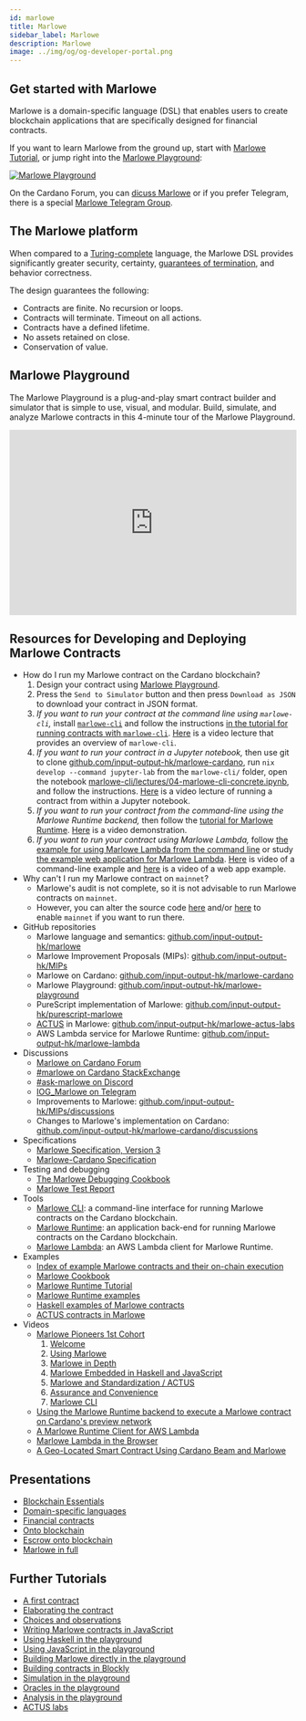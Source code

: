 ```yaml
---
id: marlowe
title: Marlowe
sidebar_label: Marlowe
description: Marlowe
image: ../img/og/og-developer-portal.png
--- 
```


## Get started with Marlowe 
Marlowe is a domain-specific language (DSL) that enables users to create blockchain applications that are specifically designed for financial contracts.

If you want to learn Marlowe from the ground up, start with [Marlowe Tutorial](https://play.marlowe-finance.io/doc/marlowe/tutorials/index.html), or jump right into the [Marlowe Playground](https://play.marlowe-finance.io): 

[![Marlowe Playground](../../static/img/get-started/smart-contracts/marlowe-playground.jpg)](https://alpha.marlowe.iohkdev.io/)

On the Cardano Forum, you can [dicuss Marlowe](https://forum.cardano.org/c/developers/cardano-marlowe/149) or if you prefer Telegram, there is a special [Marlowe Telegram Group](https://t.me/IOHK_Marlowe).

## The Marlowe platform
When compared to a [Turing-complete](https://en.wikipedia.org/wiki/Turing_completeness) language, the Marlowe DSL provides significantly greater security, certainty, [guarantees of termination](https://en.wikipedia.org/wiki/Halting_problem), and behavior correctness.

The design guarantees the following:
- Contracts are finite. No recursion or loops.
- Contracts will terminate. Timeout on all actions.
- Contracts have a defined lifetime. 
- No assets retained on close. 
- Conservation of value.

## Marlowe Playground 
The Marlowe Playground is a plug-and-play smart contract builder and simulator that is simple to use, visual, and modular. Build, simulate, and analyze Marlowe contracts in this 4-minute tour of the Marlowe Playground.
<iframe width="100%" height="325" src="https://www.youtube.com/embed/axP-jYQ_6lo" frameborder="0" allow="accelerometer; autoplay; clipboard-write; encrypted-media; gyroscope; picture-in-picture fullscreen"></iframe>

## Resources for Developing and Deploying Marlowe Contracts
- How do I run my Marlowe contract on the Cardano blockchain?
	1. Design your contract using [Marlowe Playground](https://play.marlowe-finance.io/#/).
	2. Press the `Send to Simulator` button and then press `Download as JSON` to download your contract in JSON format.
	3. *If you want to run your contract at the command line using `marlowe-cli`,* install [`marlowe-cli`](https://github.com/input-output-hk/marlowe-cardano/blob/main/marlowe-cli/ReadMe.md#installation) and follow the instructions [in the tutorial for running contracts with `marlowe-cli`](https://github.com/input-output-hk/marlowe-cardano/blob/main/marlowe-cli/lectures/04-marlowe-cli-concrete.md). [Here](https://www.youtube.com/playlist?list=PLNEK_Ejlx3x0GbvCw-61e9VfRafBT1JSw) is a video lecture that provides an overview of `marlowe-cli`.
	4. *If you want to run your contract in a Jupyter notebook,* then use git to clone [github.com/input-output-hk/marlowe-cardano](https://github.com/input-output-hk/marlowe-cardano), run `nix develop --command jupyter-lab` from the `marlowe-cli/` folder, open the notebook [marlowe-cli/lectures/04-marlowe-cli-concrete.ipynb](https://github.com/input-output-hk/marlowe-cardano/blob/main/marlowe-cli/lectures/04-marlowe-cli-concrete.ipynb), and follow the instructions. [Here](https://www.youtube.com/watch?v=DmF7dIKmJMo&list=PLNEK_Ejlx3x0GbvCw-61e9VfRafBT1JSw&index=4) is a video lecture of running a contract from within a Jupyter notebook.
	5. *If you want to run your contract from the command-line using the Marlowe Runtime backend,* then follow the [tutorial for Marlowe Runtime](https://github.com/input-output-hk/marlowe-cardano/blob/main/marlowe-runtime/doc/tutorial.ipynb). [Here](https://youtu.be/WlsX9GhpKu8) is a video demonstration.
	6. *If you want to run your contract using Marlowe Lambda,* follow [the example for using Marlowe Lambda from the command line](https://github.com/input-output-hk/marlowe-lambda/blob/main/examples/zcb.ipynb) or study [the example web application for Marlowe Lambda](https://github.com/input-output-hk/marlowe-lambda/tree/main/web). [Here](https://youtu.be/huXbRyrmW60) is video of a command-line example and [here](https://youtu.be/o5m_y5l_i_g) is a video of a web app example.
- Why can't I run my Marlowe contract on `mainnet`?
	- Marlowe's audit is not complete, so it is not advisable to run Marlowe contracts on `mainnet`.
	- However, you can alter the source code [here](https://github.com/input-output-hk/marlowe-cardano/search?q=guardMainnet) and/or [here](https://github.com/input-output-hk/marlowe-cardano/blob/3ffdbbd0b63b36e7a1277d53f07d3c4f0138dcf0/marlowe-runtime/src/Language/Marlowe/Runtime/Transaction/Server.hs#L177-L178) to enable `mainnet` if you want to run there.
- GitHub repositories
	- Marlowe language and semantics: [github.com/input-output-hk/marlowe](https://github.com/input-output-hk/marlowe)
	- Marlowe Improvement Proposals (MIPs): [github.com/input-output-hk/MIPs](https://github.com/input-output-hk/MIPs)
	- Marlowe on Cardano: [github.com/input-output-hk/marlowe-cardano](https://github.com/input-output-hk/marlowe-cardano)
	- Marlowe Playground: [github.com/input-output-hk/marlowe-playground](https://github.com/input-output-hk/marlowe-playground)
	- PureScript implementation of Marlowe: [github.com/input-output-hk/purescript-marlowe](https://github.com/input-output-hk/purescript-marlowe)
	- [ACTUS](https://www.actusfrf.org/) in Marlowe: [github.com/input-output-hk/marlowe-actus-labs](https://github.com/input-output-hk/marlowe-actus-labs)
	- AWS Lambda service for Marlowe Runtime: [github.com/input-output-hk/marlowe-lambda](https://github.com/input-output-hk/marlowe-lambda)
- Discussions
	- [Marlowe on Cardano Forum](https://forum.cardano.org/c/developers/cardano-marlowe/149)
	- [\#marlowe on Cardano StackExchange](https://cardano.stackexchange.com/questions/tagged/marlowe)
	- [\#ask-marlowe on Discord](https://discord.com/channels/826816523368005654/936295815926927390)
	- [IOG_Marlowe on Telegram](https://t.me/IOHK_Marlowe)
	- Improvements to Marlowe: [github.com/input-output-hk/MIPs/discussions](https://github.com/input-output-hk/MIPs/discussions)
	- Changes to Marlowe's implementation on Cardano: [github.com/input-output-hk/marlowe-cardano/discussions](https://github.com/input-output-hk/marlowe-cardano/discussions)
- Specifications
	- [Marlowe Specification, Version 3](https://github.com/input-output-hk/marlowe-cardano/blob/main/marlowe/specification/marlowe-isabelle-specification-4f9fa249fa51ec09a4f286099d5399eb4301ed49.pdf)
	- [Marlowe-Cardano Specification](https://github.com/input-output-hk/marlowe-cardano/blob/main/marlowe/specification/marlowe-cardano-specification.md)
- Testing and debugging
	- [The Marlowe Debugging Cookbook](https://github.com/input-output-hk/marlowe-cardano/blob/main/marlowe/debugging-cookbook.md)
	- [Marlowe Test Report](https://github.com/input-output-hk/marlowe-cardano/blob/main/marlowe/test/test-report.md)
- Tools
	- [Marlowe CLI](https://github.com/input-output-hk/marlowe-cardano/blob/main/marlowe-cli/ReadMe.md): a command-line interface for running Marlowe contracts on the Cardano blockchain.
	- [Marlowe Runtime](https://github.com/input-output-hk/marlowe-cardano/blob/main/marlowe-runtime/doc/ReadMe.md): an application back-end for running Marlowe contracts on the Cardano blockchain.
	- [Marlowe Lambda](https://github.com/input-output-hk/marlowe-lambda): an AWS Lambda client for Marlowe Runtime.
- Examples
	- [Index of example Marlowe contracts and their on-chain execution](https://github.com/input-output-hk/marlowe-cardano/blob/main/marlowe/example-contracts.md)
	- [Marlowe Cookbook](https://github.com/input-output-hk/marlowe-cardano/tree/main/marlowe-cli/cookbook/ReadMe.md)
	- [Marlowe Runtime Tutorial](https://github.com/input-output-hk/marlowe-cardano/blob/main/marlowe-runtime/doc/tutorial.md)
	- [Marlowe Runtime examples](https://github.com/input-output-hk/marlowe-cardano/tree/main/marlowe-runtime/examples/ReadMe.md)
	- [Haskell examples of Marlowe contracts](https://github.com/input-output-hk/marlowe-cardano/tree/main/marlowe-contracts)
	- [ACTUS contracts in Marlowe](https://github.com/input-output-hk/marlowe-cardano/tree/main/marlowe-actus)
- Videos
	- [Marlowe Pioneers 1st Cohort](https://www.youtube.com/@iogacademy9189/playlists?view=50&sort=dd&shelf_id=2)
		1. [Welcome](https://www.youtube.com/playlist?list=PLNEK_Ejlx3x3xkV0OQ0PjRaCtlbPhL0Eg)
		2. [Using Marlowe](https://www.youtube.com/playlist?list=PLNEK_Ejlx3x1o4Hv1GC_0kxXnquikXl70)
		3. [Marlowe in Depth](https://www.youtube.com/playlist?list=PLNEK_Ejlx3x0beuXQwbcy58pAIyF4kASc)
		4. [Marlowe Embedded in Haskell and JavaScript](https://www.youtube.com/playlist?list=PLNEK_Ejlx3x0maFKSYpW-17FV0B0MbAoW)
		5. [Marlowe and Standardization / ACTUS](https://www.youtube.com/playlist?list=PLNEK_Ejlx3x0KLofo1maCkO3AYjQKknz-)
		6. [Assurance and Convenience](https://www.youtube.com/playlist?list=PLNEK_Ejlx3x3PArP4vcu4WV0Z5xV0OLhy)
		7. [Marlowe CLI](https://www.youtube.com/playlist?list=PLNEK_Ejlx3x0GbvCw-61e9VfRafBT1JSw)
	- [Using the Marlowe Runtime backend to execute a Marlowe contract on Cardano's preview network](https://youtu.be/WlsX9GhpKu8)
	- [A Marlowe Runtime Client for AWS Lambda](https://youtu.be/huXbRyrmW60)
	- [Marlowe Lambda in the Browser](https://youtu.be/o5m_y5l_i_g)
	- [A Geo-Located Smart Contract Using Cardano Beam and Marlowe](https://youtu.be/DmkYen0eaV0)

## Presentations
- [Blockchain Essentials](https://www.youtube.com/watch?v=yi8-xaoTQT4)
- [Domain-specific languages](https://www.youtube.com/watch?v=T4W19TdJHMw)
- [Financial contracts](https://www.youtube.com/watch?v=1HRaRVyj2BI)
- [Onto blockchain](https://www.youtube.com/watch?v=dhcmKmAZslc)
- [Escrow onto blockchain](https://www.youtube.com/watch?v=ADMCMDQK7Yo)
- [Marlowe in full](https://www.youtube.com/watch?v=Ro8iBh7V7oc)

## Further Tutorials
- [A first contract](https://www.youtube.com/watch?v=es4qpcHxr0I)
- [Elaborating the contract](https://www.youtube.com/watch?v=DS_ebkGwmXw)
- [Choices and observations](https://www.youtube.com/watch?v=25fnB7C8mPE)
- [Writing Marlowe contracts in JavaScript](https://www.youtube.com/watch?v=6tkZ3hlYZ7k)
- [Using Haskell in the playground](https://www.youtube.com/watch?v=S0crHs-wTAc)
- [Using JavaScript in the playground](https://www.youtube.com/watch?v=Oeuyy5AAQ3o)
- [Building Marlowe directly in the playground](https://www.youtube.com/watch?v=9lHkCq0H4pw)
- [Building contracts in Blockly](https://www.youtube.com/watch?v=9SKB5MfA_L8)
- [Simulation in the playground](https://www.youtube.com/watch?v=3aFoN2wg9oc)
- [Oracles in the playground](https://www.youtube.com/watch?v=LsTQEPMxyIU)
- [Analysis in the playground](https://www.youtube.com/watch?v=VmoUAifui38)
- [ACTUS labs](https://www.youtube.com/watch?v=6PPWFZEfkks)

